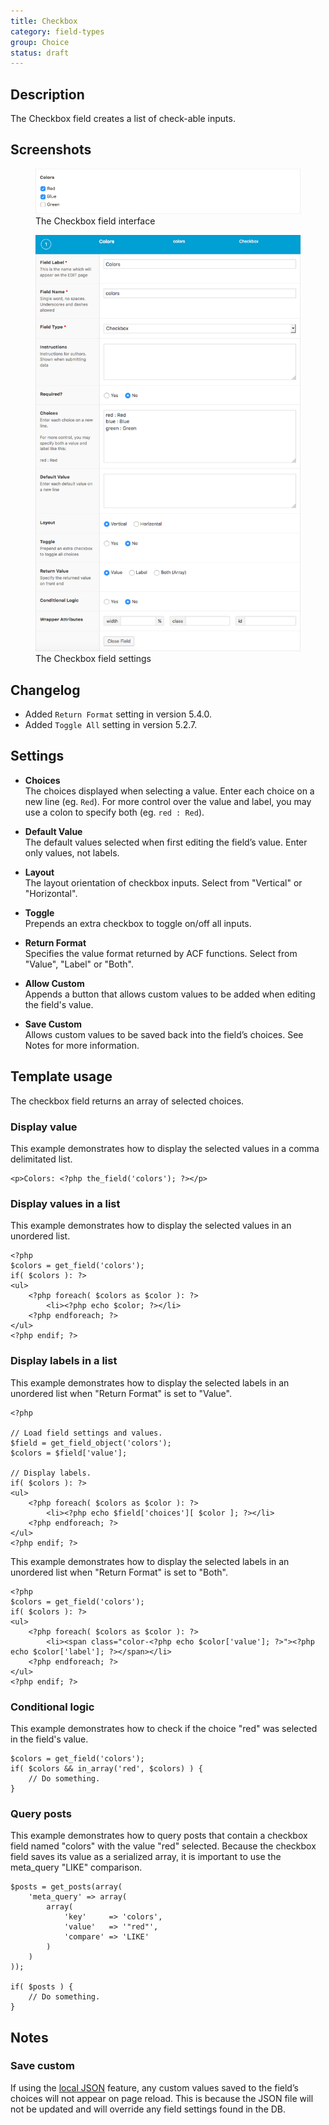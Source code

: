 ```yaml
---
title: Checkbox
category: field-types
group: Choice
status: draft
---
```


## Description
The Checkbox field creates a list of check-able inputs.

## Screenshots
<div class="gallery">
	<figure>
		<a href="https://raw.githubusercontent.com/AdvancedCustomFields/docs/master/assets/acf-checkbox-field-interface.png">
			<img src="https://raw.githubusercontent.com/AdvancedCustomFields/docs/master/assets/acf-checkbox-field-interface.png" alt="A Checkbox field with a list of options that allows you to check off one or multiple choices" />
		</a>
		<figcaption>The Checkbox field interface</figcaption>
	</figure>
	<figure>
		<a href="https://raw.githubusercontent.com/AdvancedCustomFields/docs/master/assets/acf-checkbox-field-settings.png">
			<img src="https://raw.githubusercontent.com/AdvancedCustomFields/docs/master/assets/acf-checkbox-field-settings.png" alt="List of checkbox field settings shown when setting up a Checkbox field" />
		</a>
		<figcaption>The Checkbox field settings</figcaption>
	</figure>
</div>

## Changelog
- Added `Return Format` setting in version 5.4.0.
- Added `Toggle All` setting in version 5.2.7.

## Settings
- **Choices**  
  The choices displayed when selecting a value. Enter each choice on a new line (eg. `Red`). For more control over the value and label, you may use a colon to specify both (eg. `red : Red`).
  
- **Default Value**  
  The default values selected when first editing the field’s value. Enter only values, not labels.
  
- **Layout**  
  The layout orientation of checkbox inputs. Select from "Vertical" or "Horizontal".
  
- **Toggle**  
  Prepends an extra checkbox to toggle on/off all inputs.
  
- **Return Format**  
  Specifies the value format returned by ACF functions. Select from "Value", "Label" or "Both".
  
- **Allow Custom**  
  Appends a button that allows custom values to be added when editing the field's value.
  
- **Save Custom**  
  Allows custom values to be saved back into the field’s choices. See Notes for more information.

## Template usage  
The checkbox field returns an array of selected choices.

### Display value
This example demonstrates how to display the selected values in a comma delimitated list.
```
<p>Colors: <?php the_field('colors'); ?></p>
```

### Display values in a list
This example demonstrates how to display the selected values in an unordered list.
```
<?php
$colors = get_field('colors');
if( $colors ): ?>
<ul>
	<?php foreach( $colors as $color ): ?>
		<li><?php echo $color; ?></li>
	<?php endforeach; ?>
</ul>
<?php endif; ?>
```

### Display labels in a list
This example demonstrates how to display the selected labels in an unordered list when "Return Format" is set to "Value".
```
<?php

// Load field settings and values.
$field = get_field_object('colors');
$colors = $field['value'];

// Display labels.
if( $colors ): ?>
<ul>
	<?php foreach( $colors as $color ): ?>
		<li><?php echo $field['choices'][ $color ]; ?></li>
	<?php endforeach; ?>
</ul>
<?php endif; ?>
```

This example demonstrates how to display the selected labels in an unordered list when "Return Format" is set to "Both".
```
<?php
$colors = get_field('colors');
if( $colors ): ?>
<ul>
	<?php foreach( $colors as $color ): ?>
		<li><span class="color-<?php echo $color['value']; ?>"><?php echo $color['label']; ?></span></li>
	<?php endforeach; ?>
</ul>
<?php endif; ?>
```

### Conditional logic
This example demonstrates how to check if the choice "red" was selected in the field's value.
```
$colors = get_field('colors');
if( $colors && in_array('red', $colors) ) {
	// Do something.
}
```

### Query posts
This example demonstrates how to query posts that contain a checkbox field named "colors" with the value "red" selected. Because the checkbox field saves its value as a serialized array, it is important to use the meta_query "LIKE" comparison.

```
$posts = get_posts(array(
    'meta_query' => array(
        array(
            'key'     => 'colors',
            'value'   => '"red"',
            'compare' => 'LIKE'
        )
    )
));

if( $posts ) {
    // Do something.
}
```

## Notes

### Save custom
If using the [local JSON](https://www.advancedcustomfields.com/resources/local-json/) feature, any custom values saved to the field’s choices will not appear on page reload. This is because the JSON file will not be updated and will override any field settings found in the DB.
